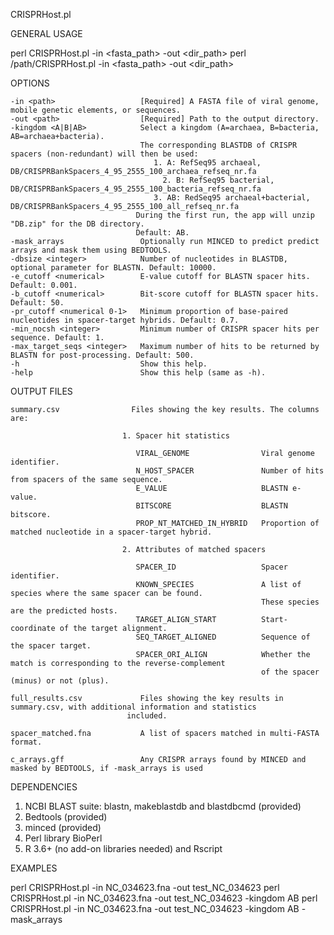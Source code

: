 CRISPRHost.pl

GENERAL USAGE

perl CRISPRHost.pl -in <fasta_path> -out <dir_path> <options>
perl /path/CRISPRHost.pl -in <fasta_path> -out <dir_path> <options>

OPTIONS

	-in <path>                   [Required] A FASTA file of viral genome, mobile genetic elements, or sequences.
	-out <path>                  [Required] Path to the output directory.
	-kingdom <A|B|AB>            Select a kingdom (A=archaea, B=bacteria, AB=archaea+bacteria). 
	                             The corresponding BLASTDB of CRISPR spacers (non-redundant) will then be used:
  	                                1. A: RefSeq95 archaeal, DB/CRISPRBankSpacers_4_95_2555_100_archaea_refseq_nr.fa
    	                              2. B: RefSeq95 bacterial, DB/CRISPRBankSpacers_4_95_2555_100_bacteria_refseq_nr.fa
      	                            3. AB: RedSeq95 archaeal+bacterial, DB/CRISPRBankSpacers_4_95_2555_100_all_refseq_nr.fa
  	                            During the first run, the app will unzip "DB.zip" for the DB directory.
  	                            Default: AB.
	-mask_arrays                 Optionally run MINCED to predict predict arrays and mask them using BEDTOOLS.
	-dbsize <integer>            Number of nucleotides in BLASTDB, optional parameter for BLASTN. Default: 10000.
	-e_cutoff <numerical>        E-value cutoff for BLASTN spacer hits. Default: 0.001.
	-b_cutoff <numerical>        Bit-score cutoff for BLASTN spacer hits. Default: 50.
	-pr_cutoff <numerical 0-1>   Minimum proportion of base-paired nucleotides in spacer-target hybrids. Default: 0.7.
	-min_nocsh <integer>         Minimum number of CRISPR spacer hits per sequence. Default: 1.
	-max_target_seqs <integer>   Maximum number of hits to be returned by BLASTN for post-processing. Default: 500.
	-h                           Show this help.
	-help                        Show this help (same as -h).      

OUTPUT FILES

	summary.csv                Files showing the key results. The columns are:

                             1. Spacer hit statistics
                             
                                VIRAL_GENOME                Viral genome identifier.
                                N_HOST_SPACER               Number of hits from spacers of the same sequence.
                                E_VALUE                     BLASTN e-value.
                                BITSCORE                    BLASTN bitscore.
                                PROP_NT_MATCHED_IN_HYBRID   Proportion of matched nucleotide in a spacer-target hybrid.
                                
                             2. Attributes of matched spacers
                             
                                SPACER_ID                   Spacer identifier.
                                KNOWN_SPECIES               A list of species where the same spacer can be found. 
                                                            These species are the predicted hosts.
                                TARGET_ALIGN_START          Start-coordinate of the target alignment.
                                SEQ_TARGET_ALIGNED          Sequence of the spacer target.
                                SPACER_ORI_ALIGN            Whether the match is corresponding to the reverse-complement 
                                                            of the spacer (minus) or not (plus). 
                                                     
	full_results.csv             Files showing the key results in summary.csv, with additional information and statistics
                              included.
                             
	spacer_matched.fna           A list of spacers matched in multi-FASTA format.

	c_arrays.gff                 Any CRISPR arrays found by MINCED and masked by BEDTOOLS, if -mask_arrays is used                         

DEPENDENCIES

1. NCBI BLAST suite: blastn, makeblastdb and blastdbcmd (provided)
2. Bedtools (provided)
3. minced (provided)
4. Perl library BioPerl
5. R 3.6+ (no add-on libraries needed) and Rscript

EXAMPLES

perl CRISPRHost.pl -in NC_034623.fna -out test_NC_034623
perl CRISPRHost.pl -in NC_034623.fna -out test_NC_034623 -kingdom AB
perl CRISPRHost.pl -in NC_034623.fna -out test_NC_034623 -kingdom AB -mask_arrays
